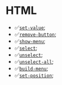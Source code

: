 # HTML

- ✅[`set-value`](https://putout.cloudcmd.io/#/gist/29850822bca99f83dbea1b17fda61904/6cdec0ef8c1903cbc9b9df6dfcde6056b8165386);
- ✅[`remove-button`](https://putout.cloudcmd.io/#/gist/fa2b037a629306cbd43cf42c457c08b9/0cac9c986141d69f9747538816e66b14c4cbd256);
- ✅[`show-menu`](https://putout.cloudcmd.io/#/gist/884fd40c07b94951de1a9ce99afab015/21d4881b44955b1426f80e87c76b7ad86eeea464);
- ✅[`select`](https://putout.cloudcmd.io/#/gist/10891aa58ff2ecfa1728ed19aeb2e3f2/ce536fb0b414faefbae5d0c8a094517beb1c606e);
- ✅[`unselect`](https://putout.cloudcmd.io/#/gist/aa6006f83aebcb70362a65b3349f8ddd/df1a06b94ccce3134b2246892702bf63dff79145);
- ✅[`unselect-all`](https://putout.cloudcmd.io/#/gist/ca24f199f508cccb34b11baf726eba83/96f08fa91331ac6265d9f5ff48692c9d4ad1b98b);
- ✅[`build-menu`](https://putout.cloudcmd.io/#/gist/329dccd5fdc7f8b220be79af405dc9bb/b56df53f52bbe2a300ede38a96d1d2242e60679f);
- ✅[`set-position`](https://putout.cloudcmd.io/#/gist/215bb4654a27f15235f3e380a3035138/7f4af88aaa4863be4f1b8a90b9f0f4b1cf4744a0);
